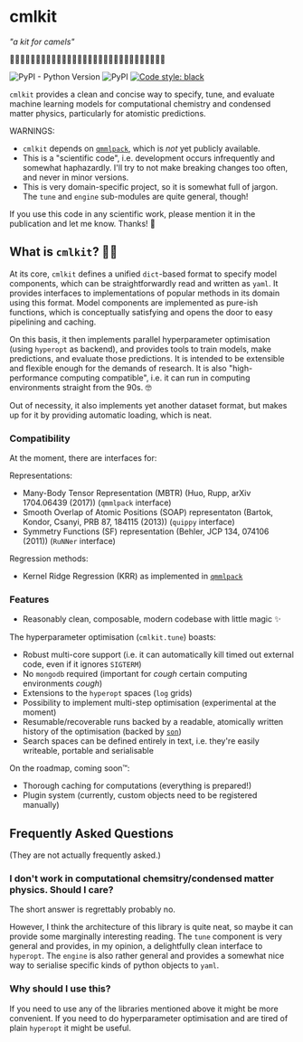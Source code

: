 # cmlkit

*"a kit for camels"* 

🐫🧰🐫🧰🐫🧰🐫🧰🐫🧰🐫🧰🐫🧰🐫🧰🐫🧰🐫🧰🐫🧰🐫🧰🐫🧰🐫🧰🐫🧰

![PyPI - Python Version](https://img.shields.io/pypi/pyversions/cmlkit.svg) ![PyPI](https://img.shields.io/pypi/v/cmlkit.svg) [![Code style: black](https://img.shields.io/badge/code%20style-black-000000.svg)](https://github.com/python/black)

`cmlkit` provides a clean and concise way to specify, tune, and evaluate machine learning models for computational chemistry and condensed matter physics, particularly for atomistic predictions.

WARNINGS: 
- `cmlkit` depends on [`qmmlpack`](https://gitlab.com/qmml/qmmlpack), which is *not* yet publicly available.
- This is a "scientific code", i.e. development occurs infrequently and somewhat haphazardly. I'll try to not make breaking changes too often, and never in minor versions.
- This is very domain-specific project, so it is somewhat full of jargon. The `tune` and `engine` sub-modules are quite general, though!

If you use this code in any scientific work, please mention it in the publication and let me know. Thanks! 🐫

## What is `cmlkit`? 🐫🧰

At its core, `cmlkit` defines a unified `dict`-based format to specify model components, which can be straightforwardly read and written as `yaml`. It provides interfaces to implementations of popular methods in its domain using this format. Model components are implemented as pure-ish functions, which is conceptually satisfying and opens the door to easy pipelining and caching.

On this basis, it then implements parallel hyperparameter optimisation (using `hyperopt` as backend), and provides tools to train models, make predictions, and evaluate those predictions. It is intended to be extensible and flexible enough for the demands of research. It is also "high-performance computing compatible", i.e. it can run in computing environments straight from the 90s. 🤓

Out of necessity, it also implements yet another dataset format, but makes up for it by providing automatic loading, which is neat.

### Compatibility

At the moment, there are interfaces for:

Representations:
- Many-Body Tensor Representation (MBTR) (Huo, Rupp, arXiv 1704.06439 (2017)) (`qmmlpack` interface)
- Smooth Overlap of Atomic Positions (SOAP) representaton (Bartok, Kondor, Csanyi, PRB 87, 184115 (2013)) (`quippy` interface)
- Symmetry Functions (SF) representation (Behler, JCP 134, 074106 (2011)) (`RuNNer` interface)

Regression methods:
- Kernel Ridge Regression (KRR) as implemented in [`qmmlpack`](https://gitlab.com/qmml/qmmlpack)

### Features

- Reasonably clean, composable, modern codebase with little magic ✨

The hyperparameter optimisation (`cmlkit.tune`) boasts:
- Robust multi-core support (i.e. it can automatically kill timed out external code, even if it ignores `SIGTERM`)
- No `mongodb` required (important for *cough* certain computing environments *cough*)
- Extensions to the `hyperopt` spaces (`log` grids)
- Possibility to implement multi-step optimisation (experimental at the moment)
- Resumable/recoverable runs backed by a readable, atomically written history of the optimisation (backed by [`son`](https://github.com/flokno/son))
- Search spaces can be defined entirely in text, i.e. they're easily writeable, portable and serialisable

On the roadmap, coming soon™:
- Thorough caching for computations (everything is prepared!)
- Plugin system (currently, custom objects need to be registered manually)

## Frequently Asked Questions

(They are not actually frequently asked.)

### I don't work in computational chemsitry/condensed matter physics. Should I care?

The short answer is regrettably probably no. 

However, I think the architecture of this library is quite neat, so maybe it can provide some marginally interesting reading. The `tune` component is very general and provides, in my opinion, a delightfully clean interface to `hyperopt`. The `engine` is also rather general and provides a somewhat nice way to serialise specific kinds of python objects to `yaml`.

### Why should I use this?

If you need to use any of the libraries mentioned above it might be more convenient. If you need to do hyperparameter optimisation and are tired of plain `hyperopt` it might be useful.
